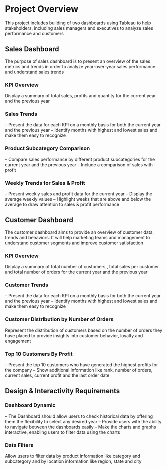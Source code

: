 # Project Overview

This project includes building of two dashboards using Tableau to help stakeholders, including sales managers and executives to analyze sales performance and customers 

## Sales Dashboard

The purpose of sales dashboard is to present an overview of the sales metrics and trends in order to analyze year-over-year sales performance and understand sales trends

### KPI Overview
Display a summary of total sales, profits and quantity for the current year and the previous year

### Sales Trends
 – Present the data for each KPI on a monthly basis for both the current year and the previous year
 – Identify months with highest and lowest sales and make them easy to recognize
 
### Product Subcategory Comparison
 – Compare sales performance by different product subcategories for the current year and the previous year
 – Include a comparison of sales with profit
 
### Weekly Trends for Sales & Profit
 – Present weekly sales and profit data for the current year
 – Display the average weekly values
 – Highlight weeks that are above and below the average to draw attention to sales & profit performance
 
## Customer Dashboard 

The customer dashboard aims to provide an overview of customer data, trends and behaviors. It will help marketing teams and management to understand customer segments and improve customer satisfaction

### KPI Overview
Display a summary of total number of customers , total sales per customer and total number of orders for the current year and the previous year

### Customer Trends
 – Present the data for each KPI on a monthly basis for both the current year and the previous year
 – Identify months with highest and lowest sales and make them easy to recognize
 
### Customer Distribution by Number of Orders
Represent the distribution of customers based on the number of orders they have placed to provide insights into customer behavior, loyalty and engagement

### Top 10 Customers By Profit
 – Present the top 10 customers who have generated the highest profits for the company
 – Show additional information like rank, number of orders, current sales, current profit and the last order date
 
## Design & Interactivity Requirements
### Dashboard Dynamic
 – The Dashboard should allow users to check historical data by offering them the flexibility to select any desired year
 – Provide users with the ability to navigate between the dashboards easily
 – Make the charts and graphs interactive, enabling users to filter data using the charts
### Data Filters
Allow users to filter data by product information like category and subcategory and by location information like region, state and city
